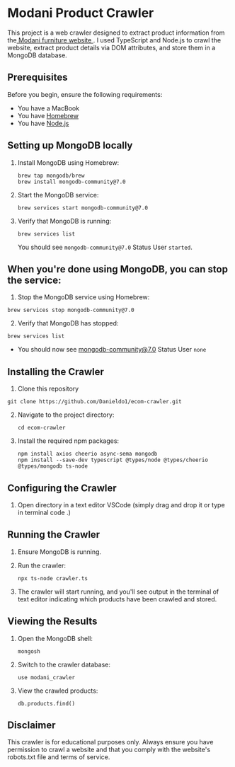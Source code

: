 # Modani Product Crawler

This project is a web crawler designed to extract product information from the[ Modani furniture website ](https://www.modani.com). I used TypeScript and Node.js to crawl the website, extract product details via DOM attributes, and store them in a MongoDB database.

## Prerequisites

Before you begin, ensure the following requirements:

- You have a MacBook
- You have [Homebrew](https://brew.sh/)
- You have [Node.js](https://nodejs.org/)

## Setting up MongoDB locally

1. Install MongoDB using Homebrew:

   ```
   brew tap mongodb/brew
   brew install mongodb-community@7.0
   ```

2. Start the MongoDB service:

   ```
   brew services start mongodb-community@7.0
   ```

3. Verify that MongoDB is running:

   ```
   brew services list
   ```

   You should see `mongodb-community@7.0` Status User `started`.

## When you're done using MongoDB, you can stop the service:

1. Stop the MongoDB service using Homebrew:

```
brew services stop mongodb-community@7.0
```

2. Verify that MongoDB has stopped:

```
brew services list
```

- You should now see mongodb-community@7.0 Status User `none`

## Installing the Crawler

1. Clone this repository
```
git clone https://github.com/Danieldo1/ecom-crawler.git
```


2. Navigate to the project directory:

   ```
   cd ecom-crawler
   ```

3. Install the required npm packages:
   ```
   npm install axios cheerio async-sema mongodb
   npm install --save-dev typescript @types/node @types/cheerio @types/mongodb ts-node
   ```

## Configuring the Crawler

1. Open directory in a text editor VSCode (simply drag and drop it or type in terminal code .)
## Running the Crawler

1. Ensure MongoDB is running.

2. Run the crawler:

   ```
   npx ts-node crawler.ts
   ```

3. The crawler will start running, and you'll see output in the terminal of text editor indicating which products have been crawled and stored.

## Viewing the Results

1. Open the MongoDB shell:

   ```
   mongosh
   ```

2. Switch to the crawler database:

   ```
   use modani_crawler
   ```

3. View the crawled products:
   ```
   db.products.find()
   ```


## Disclaimer

This crawler is for educational purposes only. Always ensure you have permission to crawl a website and that you comply with the website's robots.txt file and terms of service.
